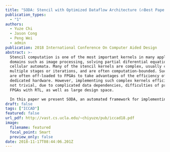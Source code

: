```yaml
---
title: "SODA: Stencil with Optimized Dataflow Architecture (🔥Best Paper Nominee)"
publication_types:
  - "1"
authors:
  - Yuze Chi
  - Jason Cong
  - Peng Wei
  - admin
publication: 2018 International Conference On Computer Aided Design
abstract: >-
  Stencil computation is one of the most important kernels in many application
  domains such as image processing, solving partial diferential equations, and
  cellular automata. Many of the stencil kernels are complex, usually consist of
  multiple stages or iterations, and are often computation-bounded. Such kernels
  are often off-loaded to FPGAs to take advantages of the efficiency of
  dedicated hardware. However, implementing such complex kernels efficiently is
  not trivial, due to complicated data dependencies, difficulties of programming
  FPGAs with RTL, as well as large design space.

  In this paper we present SODA, an automated framework for implementing Stencil algorithms with Optimized Datalow Architecture on FPGAs. The SODA microarchitecture minimizes the on-chip reuse bufer size required by full data reuse and provides flexible and scalable fine-grained parallelism. The SODA automation framework takes high-level user input and generates efficient, high-frequency datalow implementation. This significantly reduces the difficulty of programming FPGAs efficiently for stencil algorithms. The SODA design-space exploration framework models the resource constraints and searches for the performance-optimized coniguration with accurate models for post-synthesis resource utilization and on-board execution throughput. Experimental results from on-board execution using a wide range of benchmarks show up to 3.28x speed up over 24-thread CPU and our fully automated framework achieves better performance compared with manually designed state-of-the-art FPGA accelerators.
draft: false
tags: ["ICCAD"]
featured: false
url_pdf: http://vast.cs.ucla.edu/~chiyuze/pub/iccad18.pdf
image:
  filename: featured
  focal_point: Smart
  preview_only: false
date: 2018-11-17T08:44:06.201Z
---
```

